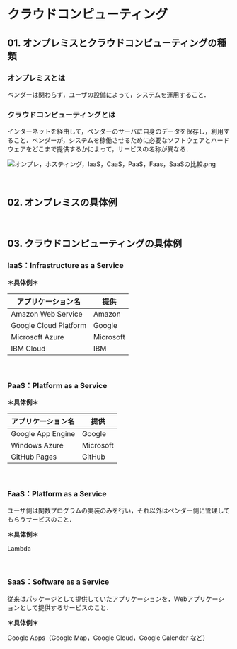 # クラウドコンピューティング

## 01. オンプレミスとクラウドコンピューティングの種類

### オンプレミスとは

ベンダーは関わらず，ユーザの設備によって，システムを運用すること．

### クラウドコンピューティングとは

インターネットを経由して，ベンダーのサーバに自身のデータを保存し，利用すること．ベンダーが，システムを稼働させるために必要なソフトウェアとハードウェアをどこまで提供するかによって，サービスの名称が異なる．

![オンプレ，ホスティング，IaaS，CaaS，PaaS，Faas，SaaSの比較.png](https://raw.githubusercontent.com/Hiroki-IT/tech-notebook/master/images/オンプレ，ホスティング，IaaS，CaaS，PaaS，Faas，SaaSの比較.png)

<br>

## 02. オンプレミスの具体例

<br>

## 03. クラウドコンピューティングの具体例

### IaaS：Infrastructure as a Service

**＊具体例＊**

| アプリケーション名    | 提供      |
| --------------------- | --------- |
| Amazon Web Service    | Amazon    |
| Google Cloud Platform | Google    |
| Microsoft Azure       | Microsoft |
| IBM Cloud             | IBM       |

<br>

### PaaS：Platform as a Service

**＊具体例＊**

| アプリケーション名 | 提供      |
| ------------------ | --------- |
| Google App Engine  | Google    |
| Windows Azure      | Microsoft |
| GitHub Pages       | GitHub    |

<br>

### FaaS：Platform as a Service

ユーザ側は関数プログラムの実装のみを行い，それ以外はベンダー側に管理してもらうサービスのこと．

**＊具体例＊**

Lambda

<br>

### SaaS：Software as a Service

従来はパッケージとして提供していたアプリケーションを，Webアプリケーションとして提供するサービスのこと．

**＊具体例＊**

Google Apps（Google Map，Google Cloud，Google Calender など）